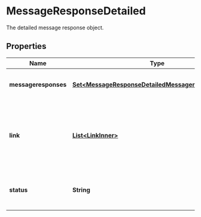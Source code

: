 

# MessageResponseDetailed

The detailed message response object.

## Properties

| Name | Type | Description | Notes |
|------------ | ------------- | ------------- | -------------|
|**messageresponses** | [**Set&lt;MessageResponseDetailedMessageresponsesInner&gt;**](MessageResponseDetailedMessageresponsesInner.md) | The message response statuses. |  |
|**link** | [**List&lt;LinkInner&gt;**](LinkInner.md) | A [HATEOAS](https://en.wikipedia.org/wiki/HATEOAS) link object, describing all discoverable resources in relation to the original request. |  [readonly] |
|**status** | **String** | The message response pagination status. |  [optional] |



